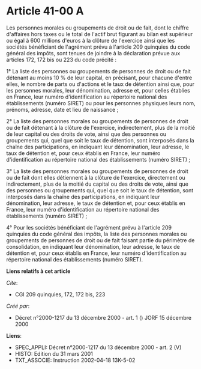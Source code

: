 # Article 41-00 A

Les personnes morales ou groupements de droit ou de fait, dont le chiffre d'affaires hors taxes ou le total de l'actif brut
figurant au bilan est supérieur ou égal à 600 millions d'euros à la clôture de l'exercice ainsi que les sociétés bénéficiant
de l'agrément prévu à l'article 209 quinquies du code général des impôts, sont tenues de joindre à la déclaration prévue aux
articles 172, 172 bis ou 223 du code précité :

1° La liste des personnes ou groupements de personnes de droit ou de fait détenant au moins 10 % de leur capital, en
précisant, pour chacune d'entre elles, le nombre de parts ou d'actions et le taux de détention ainsi que, pour les personnes
morales, leur dénomination, adresse et, pour celles établies en France, leur numéro d'identification au répertoire national
des établissements (numéro SIRET) ou pour les personnes physiques leurs nom, prénoms, adresse, date et lieu de naissance ;

2° La liste des personnes morales ou groupements de personnes de droit ou de fait détenant à la clôture de l'exercice,
indirectement, plus de la moitié de leur capital ou des droits de vote, ainsi que des personnes ou groupements qui, quel que
soit le taux de détention, sont interposés dans la chaîne des participations, en indiquant leur dénomination, leur adresse,
le taux de détention et, pour ceux établis en France, leur numéro d'identification au répertoire national des établissements
(numéro SIRET) ;

3° La liste des personnes morales ou groupements de personnes de droit ou de fait dont elles détiennent à la clôture de
l'exercice, directement ou indirectement, plus de la moitié du capital ou des droits de vote, ainsi que des personnes ou
groupements qui, quel que soit le taux de détention, sont interposés dans la chaîne des participations, en indiquant leur
dénomination, leur adresse, le taux de détention et, pour ceux établis en France, leur numéro d'identification au répertoire
national des établissements (numéro SIRET) ;

4° Pour les sociétés bénéficiant de l'agrément prévu à l'article 209 quinquies du code général des impôts, la liste des
personnes morales ou groupements de personnes de droit ou de fait faisant partie du périmètre de consolidation, en indiquant
leur dénomination, leur adresse, le taux de détention et, pour ceux établis en France, leur numéro d'identification au
répertoire national des établissements (numéro SIRET).

**Liens relatifs à cet article**

_Cite_:

  - CGI 209 quinquies, 172, 172 bis, 223

_Créé par_:

  - Décret n°2000-1217 du 13 décembre 2000 - art. 1 () JORF 15 décembre 2000

**Liens**:

  - SPEC_APPLI: Décret n°2000-1217 du 13 décembre 2000 - art. 2 (V)
  - HISTO: Edition du 31 mars 2001
  - TXT_ASSOCIE: Instruction 2002-04-18 13K-5-02
